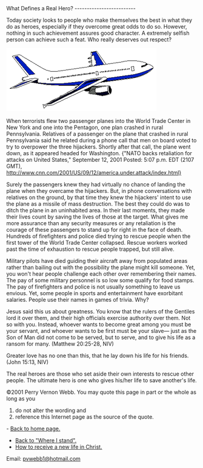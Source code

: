  <head> <title>(PVW) What Defines a Real Hero?</title> <meta content="IE=9" http-equiv="X-UA-Compatible"></meta> <link href="css/page_style.css" rel="stylesheet" type="text/css"></link> </head><body><div class="page_style">What Defines a Real Hero?
-------------------------

Today society looks to people who make themselves the best in what they do as heroes, especially if they overcome great odds to do so. However, nothing in such achievement assures good character. A extremely selfish person can achieve such a feat. Who really deserves out respect?

 ![](images/plane.gif)<div class="p">When terrorists flew two passenger planes into the World Trade Center in New York and one into the Pentagon, one plan crashed in rural Pennsylvania. Relatives of a passenger on the plane that crashed in rural Pennsylvania said he related during a phone call that men on board voted to try to overpower the three hijackers. Shortly after that call, the plane went down, as it appeared headed for Washington.
{"NATO backs retaliation for attacks on United States," September 12, 2001 Posted: 5:07 p.m. EDT (2107 GMT), http://www.cnn.com/2001/US/09/12/america.under.attack/index.html}

</div>Surely the passengers knew they had virtually no chance of landing the plane when they overcame the hijackers. But, in phone conversations with relatives on the ground, by that time they knew the hijackers' intent to use the plane as a missile of mass destruction. The best they could do was to ditch the plane in an uninhabited area. In their last moments, they made their lives count by saving the lives of those at the target. What gives me more assurance than any security measures or any retaliation is the courage of these passengers to stand up for right in the face of death. Hundreds of firefighters and police died trying to rescue people when the first tower of the World Trade Center collapsed. Rescue workers worked past the time of exhaustion to rescue people trapped, but still alive.

Military pilots have died guiding their aircraft away from populated areas rather than bailing out with the possibility the plane might kill someone. Yet, you won't hear people challenge each other over remembering their names. The pay of some military personnel is so low some qualify for food stamps. The pay of firefighters and police is not usually something to leave us envious. Yet, some people in sports and entertainment have exorbitant salaries. People use their names in games of trivia. Why?

<div class="p">Jesus said this us about greatness. You know that the rulers of the Gentiles lord it over them, and their high officials exercise authority over them. Not so with you. Instead, whoever wants to become great among you must be your servant, and whoever wants to be first must be your slave&#151; just as the Son of Man did not come to be served, but to serve, and to give his life as a ransom for many. (Matthew 20:25-28, NIV)

Greater love has no one than this, that he lay down his life for his friends. (John 15:13, NIV)

 The real heroes are those who set aside their own interests to rescue other people. The ultimate hero is one who gives his/her life to save another's life. </div><div class="copy">©2001 Perry Vernon Webb. You may quote this page in part or the whole as long as you
 1) do not alter the wording and
 2) reference this Internet page as the source of the quote.</div> </div>- [Back to home page.](index.html)
- [Back to "Where I stand".](stance.html)
- [How to receive a new life in Christ.](gospel.html)

Email: [pvwebb1@hotmail.com](mailto:pvwebb1@hotmail.com)


